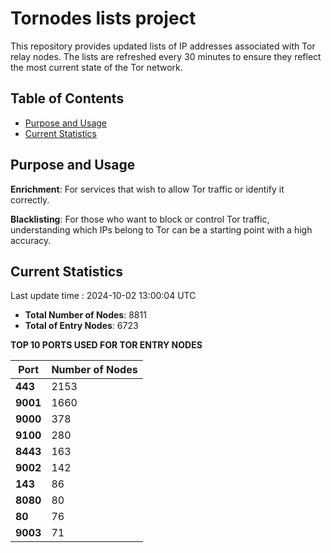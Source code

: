 # Tornodes lists project

This repository provides updated lists of IP addresses associated with Tor relay nodes. The lists are refreshed every 30 minutes to ensure they reflect the most current state of the Tor network.

## Table of Contents

- [Purpose and Usage](#purpose-and-usage)
- [Current Statistics](#current-statistics)


## Purpose and Usage

**Enrichment**: For services that wish to allow Tor traffic or identify it correctly.

**Blacklisting**: For those who want to block or control Tor traffic, understanding which IPs belong to Tor can be a starting point with a high accuracy.

## Current Statistics

Last update time : 2024-10-02 13:00:04 UTC

- **Total Number of Nodes**: 8811
- **Total of Entry Nodes**: 6723

**TOP 10 PORTS USED FOR TOR ENTRY NODES**

| **Port** | **Number of Nodes** |
|------|-----------------|
| **443**   | 2153  |
| **9001**   | 1660  |
| **9000**   | 378  |
| **9100**   | 280  |
| **8443**   | 163  |
| **9002**   | 142  |
| **143**   | 86  |
| **8080**   | 80  |
| **80**   | 76  |
| **9003**   | 71  |

